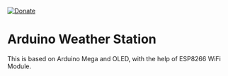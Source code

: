 [![Donate](https://img.shields.io/badge/Donate-PayPal-green.svg)](https://www.paypal.me/embeddedlab)

# Arduino Weather Station
This is based on Arduino Mega and OLED, with the help of ESP8266 WiFi Module.